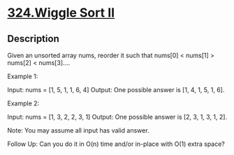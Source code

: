 # [324.Wiggle Sort II](https://leetcode.com/problems/wiggle-sort-ii/)
        
## Description
        
Given an unsorted array nums, reorder it such that nums[0] &lt; nums[1] &gt; nums[2] &lt; nums[3]....

Example 1:


Input: nums = [1, 5, 1, 1, 6, 4]
Output: One possible answer is [1, 4, 1, 5, 1, 6].

Example 2:


Input: nums = [1, 3, 2, 2, 3, 1]
Output: One possible answer is [2, 3, 1, 3, 1, 2].

Note:
You may assume all input has valid answer.

Follow Up:
Can you do it in O(n) time and/or in-place with O(1) extra space?